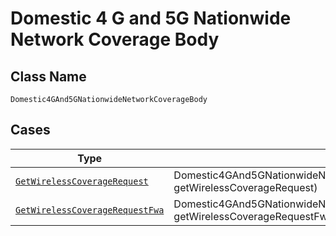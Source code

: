 
# Domestic 4 G and 5G Nationwide Network Coverage Body

## Class Name

`Domestic4GAnd5GNationwideNetworkCoverageBody`

## Cases

| Type | Factory Method |
|  --- | --- |
| [`GetWirelessCoverageRequest`](../../../doc/models/get-wireless-coverage-request.md) | Domestic4GAnd5GNationwideNetworkCoverageBody.FromGetWirelessCoverageRequest(GetWirelessCoverageRequest getWirelessCoverageRequest) |
| [`GetWirelessCoverageRequestFwa`](../../../doc/models/get-wireless-coverage-request-fwa.md) | Domestic4GAnd5GNationwideNetworkCoverageBody.FromGetWirelessCoverageRequestFWA(GetWirelessCoverageRequestFwa getWirelessCoverageRequestFwa) |

